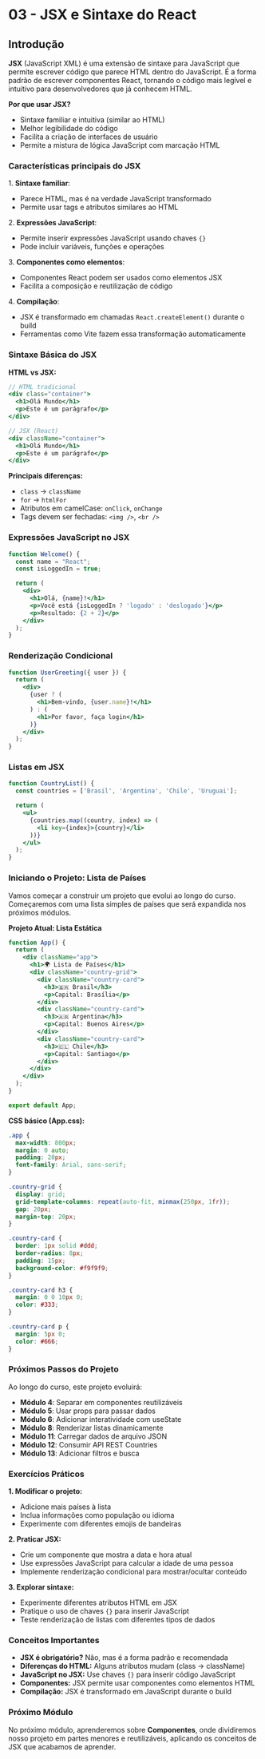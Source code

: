 # 03 - **JSX e Sintaxe do React**

## Introdução

**JSX** (JavaScript XML) é uma extensão de sintaxe para JavaScript que permite escrever código que parece HTML dentro do JavaScript. É a forma padrão de escrever componentes React, tornando o código mais legível e intuitivo para desenvolvedores que já conhecem HTML.

**Por que usar JSX?**
- Sintaxe familiar e intuitiva (similar ao HTML)
- Melhor legibilidade do código
- Facilita a criação de interfaces de usuário
- Permite a mistura de lógica JavaScript com marcação HTML

### Características principais do JSX

1\. **Sintaxe familiar**:
- Parece HTML, mas é na verdade JavaScript transformado
- Permite usar tags e atributos similares ao HTML

2\. **Expressões JavaScript**:
- Permite inserir expressões JavaScript usando chaves `{}`
- Pode incluir variáveis, funções e operações

3\. **Componentes como elementos**:
- Componentes React podem ser usados como elementos JSX
- Facilita a composição e reutilização de código

4\. **Compilação**:
- JSX é transformado em chamadas `React.createElement()` durante o build
- Ferramentas como Vite fazem essa transformação automaticamente

### Sintaxe Básica do JSX

**HTML vs JSX:**

```jsx
// HTML tradicional
<div class="container">
  <h1>Olá Mundo</h1>
  <p>Este é um parágrafo</p>
</div>

// JSX (React)
<div className="container">
  <h1>Olá Mundo</h1>
  <p>Este é um parágrafo</p>
</div>
```

**Principais diferenças:**
- `class` → `className`
- `for` → `htmlFor`
- Atributos em camelCase: `onClick`, `onChange`
- Tags devem ser fechadas: `<img />`, `<br />`

### Expressões JavaScript no JSX

```jsx
function Welcome() {
  const name = "React";
  const isLoggedIn = true;

  return (
    <div>
      <h1>Olá, {name}!</h1>
      <p>Você está {isLoggedIn ? 'logado' : 'deslogado'}</p>
      <p>Resultado: {2 + 2}</p>
    </div>
  );
}
```

### Renderização Condicional

```jsx
function UserGreeting({ user }) {
  return (
    <div>
      {user ? (
        <h1>Bem-vindo, {user.name}!</h1>
      ) : (
        <h1>Por favor, faça login</h1>
      )}
    </div>
  );
}
```

### Listas em JSX

```jsx
function CountryList() {
  const countries = ['Brasil', 'Argentina', 'Chile', 'Uruguai'];

  return (
    <ul>
      {countries.map((country, index) => (
        <li key={index}>{country}</li>
      ))}
    </ul>
  );
}
```

### Iniciando o Projeto: Lista de Países

Vamos começar a construir um projeto que evolui ao longo do curso. Começaremos com uma lista simples de países que será expandida nos próximos módulos.

**Projeto Atual: Lista Estática**

```jsx
function App() {
  return (
    <div className="app">
      <h1>🌍 Lista de Países</h1>
      <div className="country-grid">
        <div className="country-card">
          <h3>🇧🇷 Brasil</h3>
          <p>Capital: Brasília</p>
        </div>
        <div className="country-card">
          <h3>🇦🇷 Argentina</h3>
          <p>Capital: Buenos Aires</p>
        </div>
        <div className="country-card">
          <h3>🇨🇱 Chile</h3>
          <p>Capital: Santiago</p>
        </div>
      </div>
    </div>
  );
}

export default App;
```

**CSS básico (App.css):**

```css
.app {
  max-width: 800px;
  margin: 0 auto;
  padding: 20px;
  font-family: Arial, sans-serif;
}

.country-grid {
  display: grid;
  grid-template-columns: repeat(auto-fit, minmax(250px, 1fr));
  gap: 20px;
  margin-top: 20px;
}

.country-card {
  border: 1px solid #ddd;
  border-radius: 8px;
  padding: 15px;
  background-color: #f9f9f9;
}

.country-card h3 {
  margin: 0 0 10px 0;
  color: #333;
}

.country-card p {
  margin: 5px 0;
  color: #666;
}
```

### Próximos Passos do Projeto

Ao longo do curso, este projeto evoluirá:

- **Módulo 4**: Separar em componentes reutilizáveis
- **Módulo 5**: Usar props para passar dados
- **Módulo 6**: Adicionar interatividade com useState
- **Módulo 8**: Renderizar listas dinamicamente
- **Módulo 11**: Carregar dados de arquivo JSON
- **Módulo 12**: Consumir API REST Countries
- **Módulo 13**: Adicionar filtros e busca

### Exercícios Práticos

**1. Modificar o projeto:**
- Adicione mais países à lista
- Inclua informações como população ou idioma
- Experimente com diferentes emojis de bandeiras

**2. Praticar JSX:**
- Crie um componente que mostra a data e hora atual
- Use expressões JavaScript para calcular a idade de uma pessoa
- Implemente renderização condicional para mostrar/ocultar conteúdo

**3. Explorar sintaxe:**
- Experimente diferentes atributos HTML em JSX
- Pratique o uso de chaves `{}` para inserir JavaScript
- Teste renderização de listas com diferentes tipos de dados

### Conceitos Importantes

- **JSX é obrigatório?** Não, mas é a forma padrão e recomendada
- **Diferenças do HTML:** Alguns atributos mudam (class → className)
- **JavaScript no JSX:** Use chaves `{}` para inserir código JavaScript
- **Componentes:** JSX permite usar componentes como elementos HTML
- **Compilação:** JSX é transformado em JavaScript durante o build

### Próximo Módulo

No próximo módulo, aprenderemos sobre **Componentes**, onde dividiremos nosso projeto em partes menores e reutilizáveis, aplicando os conceitos de JSX que acabamos de aprender.
